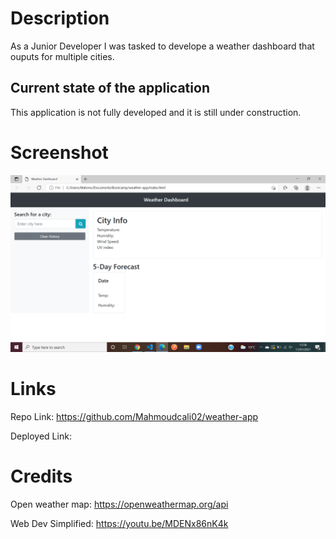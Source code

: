 # Description 
As a Junior Developer I was tasked to develope a weather dashboard that ouputs for multiple cities.

## Current state of the application
This application is not fully developed and it is still under construction. 

# Screenshot
![Screenshot](assets/images/screenshot.png)

# Links 
Repo Link: https://github.com/Mahmoudcali02/weather-app

Deployed Link: 

# Credits
Open weather map: https://openweathermap.org/api

Web Dev Simplified: https://youtu.be/MDENx86nK4k

